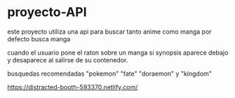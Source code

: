 # proyecto-API

este proyecto utiliza una api para buscar tanto anime como manga por defecto busca manga

cuando el usuario pone el raton sobre un manga si synopsis aparece debajo y desaparece al salirse de su contenedor.

busquedas recomendadas "pokemon" "fate" "doraemon" y "kingdom"


https://distracted-booth-593370.netlify.com/
